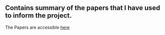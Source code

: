 Contains summary of the papers that I have used to inform the project.
---

The Papers are accessible [here](https://github.com/fredrickkebaso/T.congolense--SylvaticTransimission-dynamics-of-livestock-AAT-in-Shimba-Hills/blob/main/Documents/Literature/Literature-References.md)

